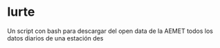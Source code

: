 # lurte
Un script con bash para descargar del open data de la AEMET todos los datos diarios de una estación des
